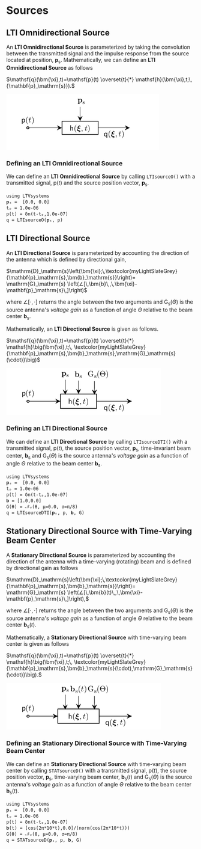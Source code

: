 # Sources

## LTI Omnidirectional Source

An **LTI Omnidirectional Source**  is parameterized by taking the convolution between the transmitted signal and the impulse response from the source located at position, $\mathbf{p}_\mathrm{s}$. Mathematically, we can define an **LTI Omnidirectional Source** as follows

$\mathsf{q}(\bm{\xi},t)=\mathsf{p}(t) \overset{t}{*} \mathsf{h}(\bm{\xi},t;\,{\mathbf{p}_\mathrm{s}}).$

![](https://raw.githubusercontent.com/NMSU-ISA/LTVsystems/main/docs/src/assets/LTIOmni_Source_BD.png)


### Defining an LTI Omnidirectional Source
We can define an  **LTI Omnidirectional Source** by calling `LTIsourceO()` with a transmitted signal, $\mathsf{p}(t)$ and the source position vector, $\mathbf{p}_\mathrm{s}$.
```@example
using LTVsystems
𝐩ₛ =  [0.0, 0.0]
tₚ = 1.0e-06
p(t) = δn(t-tₚ,1.0e-07)
q = LTIsourceO(𝐩ₛ, p)
```
## LTI Directional Source

An **LTI Directional Source** is parameterized by accounting the direction of the antenna which is defined by directional gain,

$\mathrm{D}_\mathrm{s}\left(\bm{\xi};\,\textcolor{myLightSlateGrey}
{\mathbf{p}_\mathrm{s},\bm{b}_\mathrm{s}}\right)= \mathrm{G}_\mathrm{s}
\left(∠[\,\bm{b}\,,\,\bm{\xi}-\mathbf{p}_\mathrm{s}\,]\right)$

where $∠[⋅,⋅]$ returns the angle between the two arguments and $\mathrm{G}_\mathrm{s}(\Theta)$
is the source antenna's $\textit{voltage gain}$ as a function of angle $\Theta$ relative to the beam center $\bm{b}_\mathrm{s}$.

Mathematically, an **LTI Directional Source** is given as follows.

$\mathsf{q}(\bm{\xi},t)=\mathsf{p}(t) \overset{t}{*} \mathsf{h}\big(\bm{\xi},t;\,
\textcolor{myLightSlateGrey}{\mathbf{p}_\mathrm{s},\bm{b}_\mathrm{s},\mathrm{G}_\mathrm{s}(\cdot)}\big)$

![](https://raw.githubusercontent.com/NMSU-ISA/LTVsystems/main/docs/src/assets/Dir_Sources.png)


### Defining an LTI Directional Source
We can define an  **LTI Directional Source** by calling `LTIsourceDTI()` with a transmitted signal, $\mathsf{p}(t)$, the source position vector, $\mathbf{p}_\mathrm{s}$, time-invariant beam center,
$\bm{b}_\mathrm{s}$ and
$\mathrm{G}_\mathrm{s}(\Theta)$ is the source antenna's
$\textit{voltage gain}$ as a function of angle $\Theta$ relative to the beam center $\bm{b}_\mathrm{s}$.
```@example
using LTVsystems
𝐩ₛ =  [0.0, 0.0]
tₚ = 1.0e-06
p(t) = δn(t-tₚ,1.0e-07)
𝐛 = [1.0,0.0]
G(θ) = 𝒩ᵤ(θ, μ=0.0, σ=π/8)
q = LTIsourceDTI(𝐩ₛ, p, 𝐛, G)
```

## Stationary Directional Source with Time-Varying Beam Center

A **Stationary Directional Source** is parameterized by accounting the direction of the antenna with a time-varying (rotating) beam and is defined by directional gain as follows

$\mathrm{D}_\mathrm{s}\left(\bm{\xi};\,\textcolor{myLightSlateGrey}
{\mathbf{p}_\mathrm{s},\bm{b}_\mathrm{s}}\right)= \mathrm{G}_\mathrm{s}
\left(∠[\,\bm{b}(t)\,,\,\bm{\xi}-\mathbf{p}_\mathrm{s}\,]\right),$

where $∠[⋅,⋅]$ returns the angle between the two arguments and $\mathrm{G}_\mathrm{s}(\Theta)$
is the source antenna's $\textit{voltage gain}$ as a function of angle $\Theta$ relative to the beam center $\bm{b}_\mathrm{s}(t)$.


Mathematically, a **Stationary Directional Source** with time-varying beam center is given as follows

$\mathsf{q}(\bm{\xi},t)=\mathsf{p}(t) \overset{t}{*} \mathsf{h}\big(\bm{\xi},t;\,
\textcolor{myLightSlateGrey}{\mathbf{p}_\mathrm{s},\bm{b}_\mathrm{s}(\cdot),\mathrm{G}_\mathrm{s}(\cdot)}\big).$

![](https://raw.githubusercontent.com/NMSU-ISA/LTVsystems/main/docs/src/assets/Stationary_Sources.png)


### Defining an Stationary Directional Source with Time-Varying Beam Center
We can define an  **Stationary Directional Source** with time-varying beam center by calling `STATsourceD()` with a transmitted signal, $\mathsf{p}(t)$, the source position vector, $\mathbf{p}_\mathrm{s}$, time-varying beam center,
$\bm{b}_\mathrm{s}(t)$
and $\mathrm{G}_\mathrm{s}(\Theta)$ is the source antenna's
$\textit{voltage gain}$ as a function of angle $\Theta$ relative to the beam center $\bm{b}_\mathrm{s}(t)$.
```@example
using LTVsystems
𝐩ₛ =  [0.0, 0.0]
tₚ = 1.0e-06
p(t) = δn(t-tₚ,1.0e-07)
𝐛(t) = [cos(2π*10*t),0.0]/(norm(cos(2π*10*t)))
G(θ) = 𝒩ᵤ(θ, μ=0.0, σ=π/8)
q = STATsourceD(𝐩ₛ, p, 𝐛, G)
```
